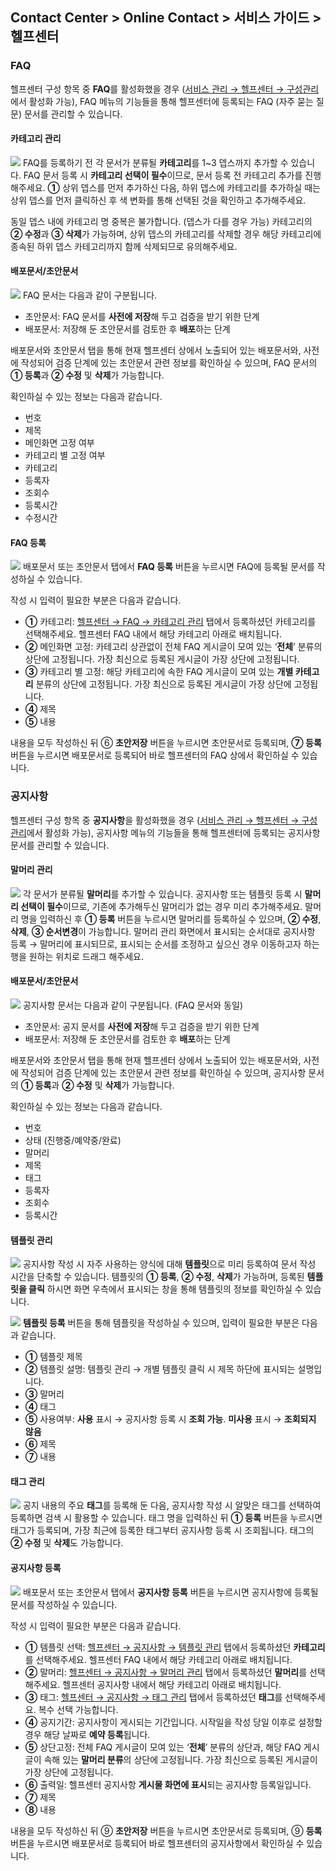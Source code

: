 ## Contact Center > Online Contact > 서비스 가이드 > 헬프센터

### FAQ
헬프센터 구성 항목 중 **FAQ**를 활성화했을 경우 ([서비스 관리 → 헬프센터 → 구성관리](https://alpha-docs.toast.com/ko/Contact%20Center/ko/online-contact-guide-service-management/#_26)에서 활성화 가능), FAQ 메뉴의 기능들을 통해 헬프센터에 등록되는 FAQ (자주 묻는 질문) 문서를 관리할 수 있습니다. 


#### 카테고리 관리
![](http://static.toastoven.net/prod_contact_center/3.1-(1).png)
FAQ를 등록하기 전 각 문서가 분류될 **카테고리**를 1~3 뎁스까지 추가할 수 있습니다. FAQ 문서 등록 시 **카테고리 선택이 필수**이므로, 문서 등록 전 카테고리 추가를 진행해주세요. **①** 상위 뎁스를 먼저 추가하신 다음, 하위 뎁스에 카테고리를 추가하실 때는 상위 뎁스를 먼저 클릭하신 후 색 변화를 통해 선택된 것을 확인하고 추가해주세요.

동일 뎁스 내에 카테고리 명 중복은 불가합니다. (뎁스가 다를 경우 가능)
카테고리의 **② 수정**과 **③ 삭제**가 가능하며, 상위 뎁스의 카테고리를 삭제할 경우 해당 카테고리에 종속된 하위 뎁스 카테고리까지 함께 삭제되므로 유의해주세요. 


#### 배포문서/초안문서
![](http://static.toastoven.net/prod_contact_center/3.1-(2).png)
FAQ 문서는 다음과 같이 구분됩니다.
-	초안문서: FAQ 문서를 **사전에 저장**해 두고 검증을 받기 위한 단계
-	배포문서: 저장해 둔 초안문서를 검토한 후 **배포**하는 단계

배포문서와 초안문서 탭을 통해 현재 헬프센터 상에서 노출되어 있는 배포문서와, 사전에 작성되어 검증 단계에 있는 초안문서 관련 정보를 확인하실 수 있으며, FAQ 문서의 **① 등록**과 **② 수정** 및 **삭제**가 가능합니다.

확인하실 수 있는 정보는 다음과 같습니다.
-	번호
-	제목
-	메인화면 고정 여부
-	카테고리 별 고정 여부
-	카테고리
-	등록자
-	조회수
-	등록시간
-	수정시간


#### FAQ 등록
![](http://static.toastoven.net/prod_contact_center/3.1-(3).png)
배포문서 또는 초안문서 탭에서 **FAQ 등록** 버튼을 누르시면 FAQ에 등록될 문서를 작성하실 수 있습니다.

작성 시 입력이 필요한 부분은 다음과 같습니다.
-	**①** 카테고리: [헬프센터 → FAQ → 카테고리 관리](https://alpha-docs.toast.com/ko/Contact%20Center/ko/online-contact-guide-help-center/#_1) 탭에서 등록하셨던 카테고리를 선택해주세요. 헬프센터 FAQ 내에서 해당 카테고리 아래로 배치됩니다.
-	**②** 메인화면 고정: 카테고리 상관없이 전체 FAQ 게시글이 모여 있는 ‘**전체**’ 분류의 상단에 고정됩니다. 가장 최신으로 등록된 게시글이 가장 상단에 고정됩니다.
-	**③** 카테고리 별 고정: 해당 카테고리에 속한 FAQ 게시글이 모여 있는 **개별 카테고리** 분류의 상단에 고정됩니다. 가장 최신으로 등록된 게시글이 가장 상단에 
    고정됩니다.
-	**④** 제목
-	**⑤** 내용

내용을 모두 작성하신 뒤 ⑥ **초안저장** 버튼을 누르시면 초안문서로 등록되며, **⑦ 등록** 버튼을 누르시면 배포문서로 등록되어 바로 헬프센터의 FAQ 상에서 확인하실 수 있습니다.


### 공지사항
헬프센터 구성 항목 중 **공지사항**을 활성화했을 경우 ([서비스 관리 → 헬프센터 → 구성관리](https://alpha-docs.toast.com/ko/Contact%20Center/ko/online-contact-guide-service-management/#_26)에서 활성화 가능), 공지사항 메뉴의 기능들을 통해 헬프센터에 등록되는 공지사항 문서를 관리할 수 있습니다. 


#### 말머리 관리
![](http://static.toastoven.net/prod_contact_center/3.2-(1).png)
각 문서가 분류될 **말머리**를 추가할 수 있습니다. 공지사항 또는 템플릿 등록 시 **말머리 선택이 필수**이므로, 기존에 추가해두신 말머리가 없는 경우 미리 추가해주세요. 
말머리 명을 입력하신 후 **① 등록** 버튼을 누르시면 말머리를 등록하실 수 있으며, **② 수정**, **삭제**, **③ 순서변경**이 가능합니다.
말머리 관리 화면에서 표시되는 순서대로 공지사항 등록 → 말머리에 표시되므로, 표시되는 순서를 조정하고 싶으신 경우 이동하고자 하는 행을 원하는 위치로 드래그 해주세요.


#### 배포문서/초안문서
![](http://static.toastoven.net/prod_contact_center/3.2-(2).png)
공지사항 문서는 다음과 같이 구분됩니다. (FAQ 문서와 동일)
-	초안문서: 공지 문서를 **사전에 저장**해 두고 검증을 받기 위한 단계
-	배포문서: 저장해 둔 초안문서를 검토한 후 **배포**하는 단계

배포문서와 초안문서 탭을 통해 현재 헬프센터 상에서 노출되어 있는 배포문서와, 사전에 작성되어 검증 단계에 있는 초안문서 관련 정보를 확인하실 수 있으며, 공지사항 문서의 **① 등록**과 **② 수정** 및 **삭제**가 가능합니다.

확인하실 수 있는 정보는 다음과 같습니다.
-	번호
-	상태 (진행중/예약중/완료)
-	말머리
-	제목
-	태그
-	등록자
-	조회수
-	등록시간


#### 템플릿 관리
![](http://static.toastoven.net/prod_contact_center/3.2-(3).png)
공지사항 작성 시 자주 사용하는 양식에 대해 **템플릿**으로 미리 등록하여 문서 작성 시간을 단축할 수 있습니다. 템플릿의 **① 등록**, **② 수정**, **삭제**가 가능하며, 등록된 **템플릿을 클릭**
하시면 화면 우측에서 표시되는 창을 통해 템플릿의 정보를 확인하실 수 있습니다.

![](http://static.toastoven.net/prod_contact_center/3.2-(4).png)
**템플릿 등록** 버튼을 통해 템플릿을 작성하실 수 있으며, 입력이 필요한 부분은 다음과 같습니다.
-	**①** 템플릿 제목
-	**②** 템플릿 설명: 템플릿 관리 → 개별 템플릿 클릭 시 제목 하단에 표시되는 설명입니다. 
-	**③** 말머리
-	**④** 태그
-	**⑤** 사용여부: **사용** 표시 → 공지사항 등록 시 **조회 가능**. **미사용** 표시 → **조회되지 않음**
-	**⑥** 제목
-	**⑦** 내용


#### 태그 관리
![](http://static.toastoven.net/prod_contact_center/3.2-(5).png)
공지 내용의 주요 **태그**를 등록해 둔 다음, 공지사항 작성 시 알맞은 태그를 선택하여 등록하면 검색 시 활용할 수 있습니다.
태그 명을 입력하신 뒤 **① 등록** 버튼을 누르시면 태그가 등록되며, 가장 최근에 등록한 태그부터 공지사항 등록 시 조회됩니다. 태그의 **② 수정** 및 **삭제**도 가능합니다.


#### 공지사항 등록
![](http://static.toastoven.net/prod_contact_center/3.2-(6).png)
배포문서 또는 초안문서 탭에서 **공지사항 등록** 버튼을 누르시면 공지사항에 등록될 문서를 작성하실 수 있습니다.

작성 시 입력이 필요한 부분은 다음과 같습니다.
-	**①** 템플릿 선택: [헬프센터 → 공지사항 → 템플릿 관리](https://alpha-docs.toast.com/ko/Contact%20Center/ko/online-contact-guide-help-center/#_6) 탭에서 등록하셨던 **카테고리**를 선택해주세요. 헬프센터 FAQ 내에서 해당 카테고리 아래로 배치됩니다.
-	**②** 말머리: [헬프센터 → 공지사항 → 말머리 관리](https://alpha-docs.toast.com/ko/Contact%20Center/ko/online-contact-guide-help-center/#_4) 탭에서 등록하셨던 **말머리**를 선택해주세요. 헬프센터 공지사항 내에서 해당 카테고리 아래로 배치됩니다.
-	**③** 태그: [헬프센터 → 공지사항 → 태그 관리](https://alpha-docs.toast.com/ko/Contact%20Center/ko/online-contact-guide-help-center/#_7) 탭에서 등록하셨던 **태그**를 선택해주세요. 복수 선택 가능합니다.
-	**④** 공지기간: 공지사항이 게시되는 기간입니다. 시작일을 작성 당일 이후로 설정할 경우 해당 날짜로 **예약 등록**됩니다.
-	**⑤** 상단고정: 전체 FAQ 게시글이 모여 있는 ‘**전체**’ 분류의 상단과, 해당 FAQ 게시글이 속해 있는 **말머리 분류**의 상단에 고정됩니다. 
    가장 최신으로 등록된 게시글이 가장 상단에 고정됩니다.
-	**⑥** 출력일: 헬프센터 공지사항 **게시물 화면에 표시**되는 공지사항 등록일입니다.
-	**⑦** 제목
-	**⑧** 내용

내용을 모두 작성하신 뒤 ⑨ **초안저장** 버튼을 누르시면 초안문서로 등록되며, ⑨ **등록** 버튼을 누르시면 배포문서로 등록되어 바로 헬프센터의 공지사항에서 확인하실 수 있습니다.
